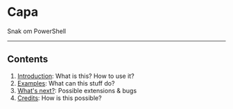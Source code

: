<!-- .slide: data-background="#E6F7FF" -->

# Capa <!-- .element: class="r-fit-text" -->

Snak om PowerShell <!-- .element: class="r-fit-text" -->


---

## Contents

1. [Introduction](#/02_intro): What is this? How to use it?
2. [Examples](#/03_examples): What can this stuff do?
3. [What's next?](#/10_whats_next): Possible extensions & bugs
4. [Credits](#/15_credits): How is this possible?
